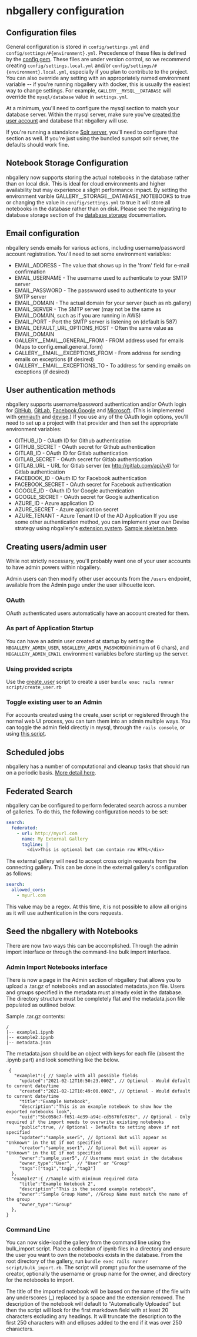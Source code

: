 # nbgallery configuration

## Configuration files

General configuration is stored in `config/settings.yml` and `config/settings/#{environment}.yml`.  Precedence of these files is defined by the [config gem](https://github.com/railsconfig/config#accessing-the-settings-object).  These files are under version control, so we recommend creating `config/settings.local.yml` and/or `config/settings/#{environment}.local.yml`, especially if you plan to contribute to the project.  You can also override any setting with an appropriately named environment variable -- if you're running nbgallery with docker, this is usually the easiest way to change settings.  For example, `GALLERY__MYSQL__DATABASE` will override the `mysql/database` value in `settings.yml`.

At a minimum, you'll need to configure the mysql section to match your database server.  Within the mysql server, make sure you've [created the user account](https://dev.mysql.com/doc/refman/8.0/en/adding-users.html) and database that nbgallery will use.

If you're running a standalone [Solr server](solr.md), you'll need to configure that section as well.  If you're just using the bundled sunspot solr server, the defaults should work fine.

## Notebook Storage Configuration
nbgallery now supports storing the actual notebooks in the database rather than on local disk.  This is ideal for cloud environments and higher availability but may experience a slight performance impact.  By setting the environment varible GALLERY__STORAGE__DATABASE_NOTEBOOKS to true or changing the value in `conifig/settings.yml` to true it will store all notebooks in the database rather than on disk.  Please see the migrating to database storage section of the [database storage](database_storage.md) documentation.

## Email configuration

nbgallery sends emails for various actions, including username/password account registration.  You'll need to set some environment variables:

 * EMAIL_ADDRESS - The value that shows up in the 'from' field for e-mail confirmation
 * EMAIL_USERNAME - The username used to authenticate to your SMTP server
 * EMAIL_PASSWORD - The passwword used to authenticate to your SMTP server
 * EMAIL_DOMAIN - The actual domain for your server (such as nb.gallery)
 * EMAIL_SERVER - The SMTP server (may not be the same as EMAIL_DOMAIN, such as if you are running in AWS)
 * EMAIL_PORT - Port the SMTP server is listening on (default is 587)
 * EMAIL_DEFAULT_URL_OPTIONS_HOST - Often the same value as EMAIL_DOMAIN
 * GALLERY__EMAIL__GENERAL_FROM - FROM address used for emails (Maps to config.email.general_form)
 * GALLERY__EMAIL__EXCEPTIONS_FROM - From address for sending emails on exceptions (if desired)
 * GALLERY__EMAIL__EXCEPTIONS_TO - To address for sending emails on exceptions (if desired)

## User authentication methods

nbgallery supports username/password authentication and/or OAuth login for [GitHub](https://developer.github.com/apps/building-oauth-apps/creating-an-oauth-app/), [GitLab](https://docs.gitlab.com/ee/integration/oauth_provider.html), [Facebook](https://developers.facebook.com/docs/facebook-login/),[Google](https://developers.google.com/identity/sign-in/web/sign-in) and [Microsoft](https://learn.microsoft.com/en-us/azure/app-service/configure-authentication-provider-aad).  (This is implemented with [omniauth](https://github.com/omniauth/omniauth) and [devise](https://github.com/plataformatec/devise).)  If you use any of the OAuth login options, you'll need to set up a project with that provider and then set the appropriate environment variables:

 * GITHUB_ID - OAuth ID for Github authentication
 * GITHUB_SECRET - OAuth secret for Github authentication
 * GITLAB_ID - OAuth ID for Gitlab authentication
 * GITLAB_SECRET - OAuth secret for Gitlab authentication
 * GITLAB_URL - URL for Gitlab server (ex http://gitlab.com/api/v4) for Gitlab authentication
 * FACEBOOK_ID - OAuth ID for Facebook authentication
 * FACEBOOK_SECRET - OAuth secret for Facebook authentication
 * GOOGLE_ID - OAuth ID for Google authentication
 * GOOGLE_SECRET - OAuth secret for Google authentication
 * AZURE_ID - Azure application ID
 * AZURE_SECRET - Azure application secret
 * AZURE_TENANT - Azure Tenant ID of the AD Application
If you use some other authentication method, you can implement your own Devise strategy using nbgallery's [extension system](extensions.md).  [Sample skeleton here](../samples/external_auth).

## Creating users/admin user
While not strictly necessary, you'll probably want one of your user accounts to have admin powers within nbgallery.

Admin users can then modify other user accounts from the `/users` endpoint, available from the Admin page under the user silhouette icon.
### OAuth
OAuth authenticated users automatically have an account created for them.

### As part of Application Startup
You can have an admin user created at startup by setting the `NBGALLERY_ADMIN_USER`, `NBGALLERY_ADMIN_PASSWORD`(minimum of 6 chars), and `NBGALLERY_ADMIN_EMAIL` environment variables before starting up the server.

### Using provided scripts
Use the [create_user](../script/create_user.rb) script to create a user
`bundle exec rails runner script/create_user.rb`

### Toggle existing user to an Admin
For accounts created using the create_user script or registered through the normal web UI process, you can turn them into an admin multiple ways.  You can toggle the admin field directly in mysql, through the `rails console`, or using [this script](../script/make_admin_user.rb).


## Scheduled jobs

nbgallery has a number of computational and cleanup tasks that should run on a periodic basis.  [More detail here](scheduled_jobs.md).

## Federated Search

nbgallery can be configured to perform federated search across a number of galleries. To do this, the following configuration needs to be set:
```yaml
search:
  federated:
    - url: http://myurl.com
      name: My External Gallery
      tagline: |
        <div>This is optional but can contain raw HTML</div>
```

The external gallery will need to accept cross origin requests from the connecting gallery. This can be done in the external gallery's configuration
as follows:
```yaml
search:
  allowed_cors:
    - myurl.com
```
This value may be a regex.  At this time, it is not possible to allow all origins as it will use authentication in the cors requests.

## Seed the nbgallery with Notebooks

There are now two ways this can be accomplished.  Through the admin import interface or through the command-line bulk import interface.

### Admin Import Notebooks interface

There is now a page in the Admin section of nbgallery that allows you to upload a .tar.gz of notebooks and an associated metadata.json file.  Users and groups specified in the metadata must already exist in the database.  The directory structure must be completely flat and the metadata.json file populated as outlined below.

Sample .tar.gz contents:

    /
    |-- example1.ipynb
    |-- example2.ipynb
    |-- metadata.json

The metadata.json should be an object with keys for each file (absent the .ipynb part) and look something like the below.

     {
       "example1":{ // Sample with all possible fields
         "updated":"2021-02-12T10:50:23.000Z", // Optional - Would default to current date/time
         "created":"2021-02-12T10:49:00.000Z", // Optional - Would default to current date/time
         "title":"Example Notebook",
         "description":"This is an example notebook to show how the exported notebooks look",
         "uuid":"5bc058c7-f651-4e39-a94c-cd5676fc676c", // Optional - Only required if the import needs to overwrite existing notebooks
         "public":true, // Optional - Defaults to setting above if not specified
         "updater":"sample_user5", // Optional But will appear as "Unknown" in the UI if not specified
         "creator":"sample_user1", // Optional But will appear as "Unknown" in the UI if not specified
         "owner":"sample_user5", // Username must exist in the database
         "owner_type":"User",  // "User" or "Group"
         "tags":["tag1","tag2","tag3"]
      },
      "example2":{ //Sample with minimum required data
         "title":"Example Notebook 2",
         "description":"This is the second example notebook",
         "owner":"Sample Group Name", //Group Name must match the name of the group
         "owner_type":"Group"
      },
    }

### Command Line

You can now side-load the gallery from the command line using the bulk_import script.  Place a collection of ipynb files in a directory and ensure the user you want to own the notebooks exists in the database. From the root directory of the gallery, run `bundle exec rails runner script/bulk_import.rb`. The script will prompt you for the username of the creator, optionally the username or group name for the owner, and directory for the notebooks to import.

The title of the imported notebook will be based on the name of the file with any underscores (_) replaced by a space and the extension removed.
The description of the notebook will default to "Automatically Uploaded" but then the script will look for the first markdown field with at least 20 characters excluding any headings. It will truncate the description to the first 250 characters with and ellipses added to the end if it was over 250 characters.
